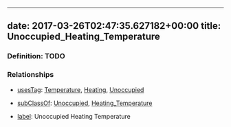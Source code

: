 
---
date: 2017-03-26T02:47:35.627182+00:00
title: Unoccupied_Heating_Temperature
---
### Definition: TODO

### Relationships

* [usesTag](https://brickschema.org/schema/1.0/BrickFrame#usesTag): [Temperature](https://brickschema.org/schema/1.0/BrickTag#Temperature), [Heating](https://brickschema.org/schema/1.0/BrickTag#Heating), [Unoccupied](https://brickschema.org/schema/1.0/BrickTag#Unoccupied)

* [subClassOf](http://www.w3.org/2000/01/rdf-schema#subClassOf): [Unoccupied](https://brickschema.org/schema/1.0/Brick#Unoccupied), [Heating_Temperature](https://brickschema.org/schema/1.0/Brick#Heating_Temperature)

* [label](http://www.w3.org/2000/01/rdf-schema#label): Unoccupied Heating Temperature
